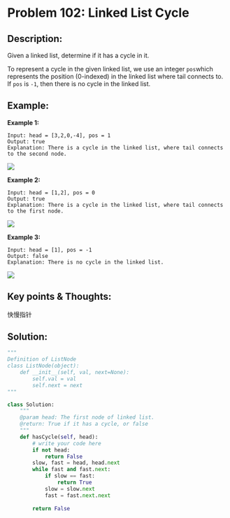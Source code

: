 # Problem 102: Linked List Cycle

## Description:

Given a linked list, determine if it has a cycle in it.

To represent a cycle in the given linked list, we use an integer `pos`which represents the position \(0-indexed\) in the linked list where tail connects to. If `pos` is `-1`, then there is no cycle in the linked list.  


## Example:

**Example 1:**

```text
Input: head = [3,2,0,-4], pos = 1
Output: true
Explanation: There is a cycle in the linked list, where tail connects to the second node.
```

![](https://assets.leetcode.com/uploads/2018/12/07/circularlinkedlist.png)

**Example 2:**

```text
Input: head = [1,2], pos = 0
Output: true
Explanation: There is a cycle in the linked list, where tail connects to the first node.
```

![](https://assets.leetcode.com/uploads/2018/12/07/circularlinkedlist_test2.png)

**Example 3:**

```text
Input: head = [1], pos = -1
Output: false
Explanation: There is no cycle in the linked list.
```

![](https://assets.leetcode.com/uploads/2018/12/07/circularlinkedlist_test3.png)

## Key points & Thoughts:

快慢指针

## Solution:

```python
"""
Definition of ListNode
class ListNode(object):
    def __init__(self, val, next=None):
        self.val = val
        self.next = next
"""

class Solution:
    """
    @param head: The first node of linked list.
    @return: True if it has a cycle, or false
    """
    def hasCycle(self, head):
        # write your code here
        if not head:
            return False
        slow, fast = head, head.next
        while fast and fast.next:
            if slow == fast:
                return True
            slow = slow.next
            fast = fast.next.next
        
        return False
```

